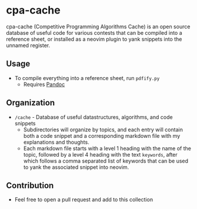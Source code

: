 # cpa-cache
cpa-cache (Competitive Programming Algorithms Cache) is an open source database of useful code for various contests that can be compiled into a reference sheet, or installed as a neovim plugin to yank snippets into the unnamed register.

## Usage
- To compile everything into a reference sheet, run `pdfify.py`
    - Requires [Pandoc](https://pandoc.org/installing.html)

## Organization
- `/cache` - Database of useful datastructures, algorithms, and code snippets
    - Subdirectories will organize by topics, and each entry will contain both a code snippet and a corresponding markdown file with my explanations and thoughts.
    - Each markdown file starts with a level 1 heading with the name of the topic, followed by a level 4 heading with the text `keywords`, after which follows a comma separated list of keywords that can be used to yank the associated snippet into neovim.

## Contribution
- Feel free to open a pull request and add to this collection
